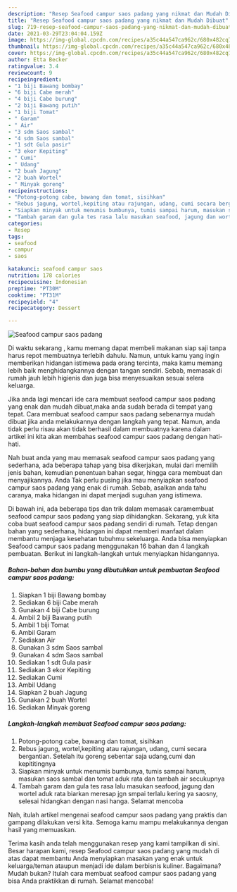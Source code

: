 ```yaml
---
description: "Resep Seafood campur saos padang yang nikmat dan Mudah Dibuat"
title: "Resep Seafood campur saos padang yang nikmat dan Mudah Dibuat"
slug: 719-resep-seafood-campur-saos-padang-yang-nikmat-dan-mudah-dibuat
date: 2021-03-29T23:04:04.159Z
image: https://img-global.cpcdn.com/recipes/a35c44a547ca962c/680x482cq70/seafood-campur-saos-padang-foto-resep-utama.jpg
thumbnail: https://img-global.cpcdn.com/recipes/a35c44a547ca962c/680x482cq70/seafood-campur-saos-padang-foto-resep-utama.jpg
cover: https://img-global.cpcdn.com/recipes/a35c44a547ca962c/680x482cq70/seafood-campur-saos-padang-foto-resep-utama.jpg
author: Etta Becker
ratingvalue: 3.4
reviewcount: 9
recipeingredient:
- "1 biji Bawang bombay"
- "6 biji Cabe merah"
- "4 biji Cabe burung"
- "2 biji Bawang putih"
- "1 biji Tomat"
- " Garam"
- " Air"
- "3 sdm Saos sambal"
- "4 sdm Saos sambal"
- "1 sdt Gula pasir"
- "3 ekor Kepiting"
- " Cumi"
- " Udang"
- "2 buah Jagung"
- "2 buah Wortel"
- " Minyak goreng"
recipeinstructions:
- "Potong-potong cabe, bawang dan tomat, sisihkan"
- "Rebus jagung, wortel,kepiting atau rajungan, udang, cumi secara bergantian. Setelah itu goreng sebentar saja udang,cumi dan kepititingnya"
- "Siapkan minyak untuk menumis bumbunya, tumis sampai harum, masukan saos sambal dan tomat aduk rata dan tambah air secukupnya"
- "Tambah garam dan gula tes rasa lalu masukan seafood, jagung dan wortel aduk rata biarkan meresap jgn smpai terlalu kering ya saosny, selesai hidangkan dengan nasi hanga. Selamat mencoba"
categories:
- Resep
tags:
- seafood
- campur
- saos

katakunci: seafood campur saos 
nutrition: 178 calories
recipecuisine: Indonesian
preptime: "PT30M"
cooktime: "PT31M"
recipeyield: "4"
recipecategory: Dessert

---
```



![Seafood campur saos padang](https://img-global.cpcdn.com/recipes/a35c44a547ca962c/680x482cq70/seafood-campur-saos-padang-foto-resep-utama.jpg)

Di waktu  sekarang , kamu memang dapat membeli makanan siap saji tanpa harus repot membuatnya terlebih dahulu. Namun, untuk kamu yang ingin memberikan hidangan istimewa pada orang tercinta, maka kamu memang lebih baik menghidangkannya dengan tangan sendiri. Sebab, memasak di rumah jauh lebih higienis dan juga bisa menyesuaikan sesuai selera keluarga.

Jika anda lagi mencari ide cara membuat seafood campur saos padang yang enak dan mudah dibuat,maka anda sudah berada di tempat yang tepat. Cara membuat seafood campur saos padang  sebenarnya mudah dibuat jika anda melakukannya dengan langkah yang tepat. Namun, anda tidak perlu risau akan tidak berhasil dalam membuatnya 
karena dalam artikel ini kita akan membahas seafood campur saos padang dengan hati-hati.  



Nah buat anda yang mau memasak seafood campur saos padang yang sederhana, ada beberapa tahap yang bisa dikerjakan, mulai dari memilih jenis bahan, kemudian penentuan bahan segar, hingga cara membuat dan menyajikannya. Anda Tak perlu pusing jika mau menyiapkan seafood campur saos padang yang enak di rumah. Sebab, asalkan anda  tahu caranya, maka hidangan ini dapat menjadi suguhan yang istimewa.

Di bawah ini, ada beberapa tips dan trik dalam memasak caramembuat seafood campur saos padang yang siap dihidangkan. Sekarang, yuk kita coba buat seafood campur saos padang sendiri di rumah. Tetap dengan bahan yang sederhana, hidangan ini dapat memberi manfaat dalam membantu menjaga kesehatan tubuhmu sekeluarga. Anda bisa menyiapkan Seafood campur saos padang menggunakan 16 bahan dan 4 langkah pembuatan. Berikut ini langkah-langkah untuk menyiapkan hidangannya.

<!--inarticleads1-->

##### Bahan-bahan dan bumbu yang dibutuhkan untuk pembuatan Seafood campur saos padang:

1. Siapkan 1 biji Bawang bombay
1. Sediakan 6 biji Cabe merah
1. Gunakan 4 biji Cabe burung
1. Ambil 2 biji Bawang putih
1. Ambil 1 biji Tomat
1. Ambil  Garam
1. Sediakan  Air
1. Gunakan 3 sdm Saos sambal
1. Gunakan 4 sdm Saos sambal
1. Sediakan 1 sdt Gula pasir
1. Sediakan 3 ekor Kepiting
1. Sediakan  Cumi
1. Ambil  Udang
1. Siapkan 2 buah Jagung
1. Gunakan 2 buah Wortel
1. Sediakan  Minyak goreng




<!--inarticleads2-->

##### Langkah-langkah membuat Seafood campur saos padang:

1. Potong-potong cabe, bawang dan tomat, sisihkan
1. Rebus jagung, wortel,kepiting atau rajungan, udang, cumi secara bergantian. Setelah itu goreng sebentar saja udang,cumi dan kepititingnya
1. Siapkan minyak untuk menumis bumbunya, tumis sampai harum, masukan saos sambal dan tomat aduk rata dan tambah air secukupnya
1. Tambah garam dan gula tes rasa lalu masukan seafood, jagung dan wortel aduk rata biarkan meresap jgn smpai terlalu kering ya saosny, selesai hidangkan dengan nasi hanga. Selamat mencoba




Nah, itulah artikel mengenai  seafood campur saos padang  yang praktis dan gampang dilakukan versi kita. Semoga kamu mampu melakukannya dengan hasil yang memuaskan. 

Terima kasih anda telah menggunakan resep yang kami tampilkan di sini. Besar harapan kami, resep  Seafood campur saos padang yang mudah di atas dapat membantu Anda menyiapkan masakan yang enak untuk keluarga/teman ataupun menjadi ide dalam berbisnis kuliner. Bagaimana? Mudah bukan? Itulah cara membuat seafood campur saos padang yang bisa Anda praktikkan di rumah. Selamat mencoba!

